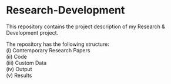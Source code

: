 # Research-Development
This repository contains the project description of my Research &amp; Development project.

The repository has the following structure: <br>
(i) Contemporary Research Papers  <br> 
(ii) Code  <br>
(iii) Custom Data <br> 
(iv) Output <br> 
(v) Results <br>


